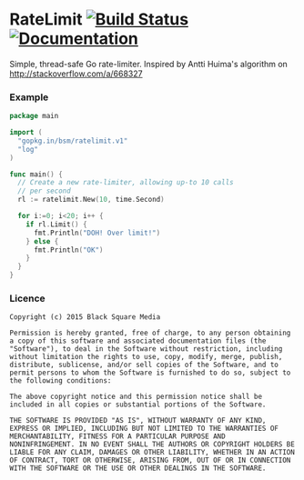 # RateLimit [![Build Status](https://travis-ci.org/bsm/ratelimit.png?branch=master)](https://travis-ci.org/bsm/ratelimit) [![Documentation](https://godoc.org/github.com/bsm/ratelimit?status.svg)](http://godoc.org/github.com/bsm/ratelimit)

Simple, thread-safe Go rate-limiter.
Inspired by Antti Huima's algorithm on http://stackoverflow.com/a/668327

### Example

```go
package main

import (
  "gopkg.in/bsm/ratelimit.v1"
  "log"
)

func main() {
  // Create a new rate-limiter, allowing up-to 10 calls
  // per second
  rl := ratelimit.New(10, time.Second)

  for i:=0; i<20; i++ {
    if rl.Limit() {
      fmt.Println("DOH! Over limit!")
    } else {
      fmt.Println("OK")
    }
  }
}
```

### Licence

```
Copyright (c) 2015 Black Square Media

Permission is hereby granted, free of charge, to any person obtaining
a copy of this software and associated documentation files (the
"Software"), to deal in the Software without restriction, including
without limitation the rights to use, copy, modify, merge, publish,
distribute, sublicense, and/or sell copies of the Software, and to
permit persons to whom the Software is furnished to do so, subject to
the following conditions:

The above copyright notice and this permission notice shall be
included in all copies or substantial portions of the Software.

THE SOFTWARE IS PROVIDED "AS IS", WITHOUT WARRANTY OF ANY KIND,
EXPRESS OR IMPLIED, INCLUDING BUT NOT LIMITED TO THE WARRANTIES OF
MERCHANTABILITY, FITNESS FOR A PARTICULAR PURPOSE AND
NONINFRINGEMENT. IN NO EVENT SHALL THE AUTHORS OR COPYRIGHT HOLDERS BE
LIABLE FOR ANY CLAIM, DAMAGES OR OTHER LIABILITY, WHETHER IN AN ACTION
OF CONTRACT, TORT OR OTHERWISE, ARISING FROM, OUT OF OR IN CONNECTION
WITH THE SOFTWARE OR THE USE OR OTHER DEALINGS IN THE SOFTWARE.
```
